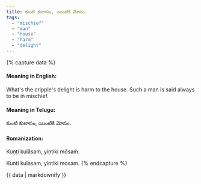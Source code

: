 ```yaml
---
title: కుంటి కులాసం, యింటికి మోసం.
tags:
  - "mischief"
  - "man"
  - "house"
  - "harm"
  - "delight"
---
```


{% capture data %}
#### Meaning in English:
What's the cripple's delight is harm to the house.
Such a man is said always to be in mischief.

#### Meaning in Telugu:
కుంటి కులాసం, యింటికి మోసం.

#### Romanization:
Kuṇṭi kulāsaṁ, yiṇṭiki mōsaṁ.

Kunti kulasam, yintiki mosam.
{% endcapture %}

{{ data | markdownify }}

